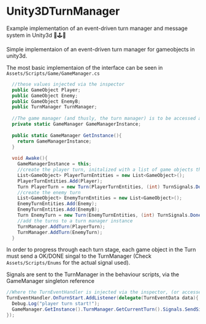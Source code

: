 # Unity3DTurnManager
Example implementation of an event-driven turn manager and message system in Unity3d 👾🕹️🎲

Simple implementaion of an event-driven turn manager for gameobjects in unity3d.

The most basic implementaion of the interface can be seen in `Assets/Scripts/Game/GameManager.cs`


```csharp
  //these values injected via the inspector
  public GameObject Player;
  public GameObject Enemy;
  public GameObject EnemyB;
  public TurnManager TurnManager;
  
  //The game manager (and thusly, the turn manager) is to be accessed as a singleton in other parts of code
  private static GameManager GameManagerInstance;
  
  public static GameManager GetInstance(){
    return GameManagerInstance;
  }
  
  void Awake(){
    GameManagerInstance = this;
    //create the player turn, initalized with a list of game objects that need to give the OK/DONE signal to progress
    List<GameObject> PlayerTurnEntities = new List<GameObject>();
    PlayerTurnEntities.Add(Player);
    Turn PlayerTurn = new Turn(PlayerTurnEntities, (int) TurnSignals.Done);
    //create the enemy turn
    List<GameObject> EnemyTurnEntities = new List<GameObject>();
    EnemyTurnEntities.Add(Enemy);
    EnemyTurnEntities.Add(EnemyB);
    Turn EnemyTurn = new Turn(EnemyTurnEntities, (int) TurnSignals.Done);
    //add the turns to a turn manager instance
    TurnManager.AddTurn(PlayerTurn);
    TurnManager.AddTurn(EnemyTurn);
  }
```

In order to progress through each turn stage, each game object in the Turn must send a OK/DONE singal to the TurnManager (Check `Assets/Scripts/Enums` for the actual signal used).

Signals are sent to the TurnManager in the behaviour scripts, via the GameManager singleton reference

```csharp
//Where the TurnEventHandler is injected via the inspector, (or accessed via GetComponent<T>())
TurnEventHandler.OnTurnStart.AddListener(delegate(TurnEventData data){
  Debug.Log("player turn start!");
  GameManager.GetInstance().TurnManager.GetCurrentTurn().Signals.SendSignal(this.gameObject, (int) TurnSignals.Done);
});
```
